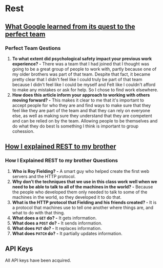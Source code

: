 # Rest

## [What Google learned from its quest to the perfect team](https://www.google.com/amp/mobile.nytimes.com/2016/02/28/magazine/what-google-learned-from-its-quest-to-build-the-perfect-team.amp.html)

### Perfect Team Qestions

1. **To what extent did psychological safety impact your previous work experience? -** There was a team that I had joined that I thought was going to be a great group of people to work with, partly because one of my older brothers was part of that team. Despite that fact, it became pretty clear that I didn't feel like I could truly be part of that team because I didn't feel like I could be myself and Felt like I couldn't afford to make any mistakes or ask for help. So I chose to find work elsewhere.
2. **How does this article inform your approach to working with others moving forward? -** This makes it clear to me that it's important to accept people for who they are and find ways to make sure that they feel like they are part of the team and that they can rely on everyone else, as well as making sure they understand that they are competent and can be relied on by the team. Allowing people to be themselves and do what they do best Is something I think is important to group cohession.

## [How I explained REST to my brother](https://gist.github.com/brookr/5977550)

### How I Explained REST to my brother Questions

1. **Who is Roy Fielding? -** A smart guy who helped create the first web servers and the HTTP protocol.
2. **Why don’t the techniques that we use in this class work well when we need to be able to talk to all of the machines in the world? -** Because the people who developed them only needed to talk to some of the machines in the world, so they developed it to do that.
3. **What is the HTTP protocol that Fielding and his friends created? -** It is a protocol that machines use to tell one another where things are, and what to do with that thing.
4. **What does a `GET` do? -** It gets information.
5. **What does a `POST` do? -** It sends information.
6. **What does `PUT` do? -** It replaces information.
7. **What does `PATCH` do? -** It partially updates information.

## API Keys

All API keys have been acquired.